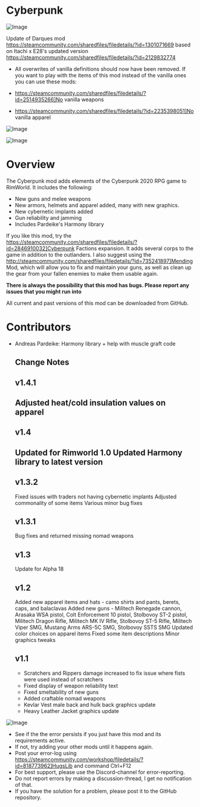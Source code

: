 # Cyberpunk

![Image](https://i.imgur.com/buuPQel.png)

Update of Darques mod
https://steamcommunity.com/sharedfiles/filedetails/?id=1301071669
based on Itachi x E28's updated version
https://steamcommunity.com/sharedfiles/filedetails/?id=2129832774

- All overwrites of vanilla definitions should now have been removed. If you want to play with the items of this mod instead of the vanilla ones you can use these mods:



- https://steamcommunity.com/sharedfiles/filedetails/?id=2514935266]No vanilla weapons
- https://steamcommunity.com/sharedfiles/filedetails/?id=2235398051]No vanilla apparel



![Image](https://i.imgur.com/pufA0kM.png)

	
![Image](https://i.imgur.com/Z4GOv8H.png)

# Overview

The Cyberpunk mod adds elements of the Cyberpunk 2020 RPG game to RimWorld.
It includes the following:

- New guns and melee weapons
- New armors, helmets and apparel added, many with new graphics.
- New cybernetic implants added
- Gun reliability and jamming
- Includes Pardeike's Harmony library

If you like this mod, try the https://steamcommunity.com/sharedfiles/filedetails/?id=2846910032]Cyberpunk Factions expansion.  It adds several corps to the game in addition to the outlanders.
I also suggest using the http://steamcommunity.com/sharedfiles/filedetails/?id=735241897]Mending Mod, which will allow you to fix and maintain your guns, as well as clean up the gear from your fallen enemies to make them usable again.

**There is always the possibility that this mod has bugs. Please report any issues that you might run into**

All current and past versions of this mod can be downloaded from GitHub.

# Contributors

- Andreas Pardeike: Harmony library + help with muscle graft code

    Change Notes
    -----------
    v1.4.1
    -----------
    Adjusted heat/cold insulation values on apparel
    -----------
    v1.4
    -----------
    Updated for Rimworld 1.0
    Updated Harmony library to latest version
    -----------
    v1.3.2
    -----------
    Fixed issues with traders not having cybernetic implants
    Adjusted commonality of some items
    Various minor bug fixes

    v1.3.1
    -----------
    Bug fixes and returned missing nomad weapons

    v1.3
    -----------
    Update for Alpha 18
    
    v1.2
    -----------
    Added new apparel items and hats - camo shirts and pants, berets, caps, and balaclavas
    Added new guns - Militech Renegade cannon, Arasaka WSA pistol, Colt Enforcement 10 pistol, Stolbovoy ST-2 pistol, Militech Dragon Rifle, Militech MK IV Rifle, Stolbovoy ST-5 Rifle, Militech Viper SMG, Mustang Arms ARS-5C SMG, Stolbovoy SSTS SMG
    Updated color choices on apparel items
    Fixed some item descriptions
    Minor graphics tweaks

    v1.1
    -----------
    - Scratchers and Rippers damage increased to fix issue where fists were used instead of scratchers
    - Fixed display of weapon reliability text
    - Fixed smeltability of new guns
    - Added craftable nomad weapons
    - Kevlar Vest male back and hulk back graphics update
    - Heavy Leather Jacket graphics update

![Image](https://i.imgur.com/PwoNOj4.png)



-  See if the the error persists if you just have this mod and its requirements active.
-  If not, try adding your other mods until it happens again.
-  Post your error-log using https://steamcommunity.com/workshop/filedetails/?id=818773962]HugsLib and command Ctrl+F12
-  For best support, please use the Discord-channel for error-reporting.
-  Do not report errors by making a discussion-thread, I get no notification of that.
-  If you have the solution for a problem, please post it to the GitHub repository.


